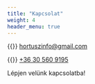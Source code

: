 ```yaml
---
title: "Kapcsolat"
weight: 4
header_menu: true
---
```


{{<icon class="fa fa-envelope">}}&nbsp;[hortuszinfo@gmail.com](mailto:hortuszinfo@gmail.com)

{{<icon class="fa fa-phone">}}&nbsp;[+36 30 560 9195](tel:+36305609195)

Lépjen velünk kapcsolatba!
